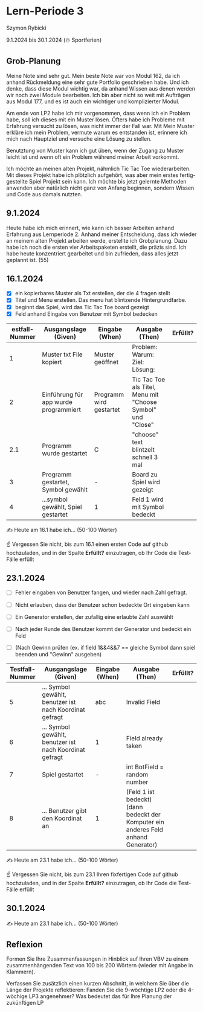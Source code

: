 # Lern-Periode 3

Szymon Rybicki

9.1.2024 bis 30.1.2024 (☃️ Sportferien)

## Grob-Planung

Meine Note sind sehr gut. Mein beste Note war von Modul 162, da ich anhand Rückmeldung eine sehr gute Portfolio geschrieben habe. Und ich denke, dass diese Modul wichtig war, da anhand Wissen aus denen werden wir noch zwei Module bearbeiten. Ich bin aber nicht so weit mit Aufträgen aus Modul 177, und es ist auch ein wichtiger und komplizierter Modul.

Am ende von LP2 habe ich mir vorgenommen, dass wenn ich ein Problem habe, soll ich  dieses mit ein Muster lösen. Öfters habe ich Probleme mit Erfahrung versucht zu lösen,  was nicht immer der Fall war. Mit Mein Muster erkläre ich mein Problem, vermute warum es entstanden ist, erinnere ich mich nach Hauptziel und versuche eine Lösung zu stellen. 

Benutztung von Muster kann ich gut üben, wenn der Zugang zu Muster leicht ist und  wenn oft ein Problem während meiner Arbeit vorkommt.

Ich möchte an meinen alten Projekt, nähmlich Tic Tac Toe wiederarbeiten. Mit dieses Projekt habe ich plötzlich aufgehört, was aber mein erstes fertig-gestellte Spiel Projekt sein kann. Ich möchte bis jetzt gelernte Methoden anwenden aber natürlich nicht ganz von Anfang beginnen, sondern Wissen und Code aus damals nutzten.

## 9.1.2024

Heute habe ich mich erinnert, wie kann ich besser Arbeiten anhand Erfahrung aus Lernperiode 2. Anhand meiner Entscheidung, dass ich wieder an meinem alten Projekt arbeiten werde, erstellte ich Grobplanung. Dazu habe ich noch die ersten vier Arbeitspaketen erstellt, die präzis sind. Ich habe heute konzentriert gearbeitet und bin zufrieden, dass alles jetzt geplannt ist. (55)

## 16.1.2024

- [x] ein kopierbares Muster als Txt erstellen, der die 4 fragen stellt
- [x] Titel und Menu erstellen. Das menu hat blintzende Hintergrundfarbe.
- [x] beginnt das Spiel, wird das Tic Tac Toe board gezeigt
- [x] Feld anhand Eingabe von Benutzer mit Symbol bedecken

| estfall-Nummer | Ausgangslage (Given)                  | Eingabe (When)          | Ausgabe (Then)                                              | Erfüllt? |
| -------------- | ------------------------------------- | ----------------------- | ----------------------------------------------------------- | -------- |
| 1              | Muster txt File kopiert               | Muster geöffnet         | Problem: Warum: Ziel: Lösung:                               |          |
| 2              | Einführung für app wurde programmiert | Programm wird gestartet | Tic Tac Toe als Titel, Menu mit "Choose Symbol" und "Close" |          |
| 2.1            | Programm wurde gestartet              | C                       | "choose" text blintzelt schnell 3 mal                       |          |
| 3              | Programm gestartet, Symbol gewählt    | -                       | Board zu Spiel wird gezeigt                                 |          |
| 4              | ...symbol gewählt, Spiel gestartet    | 1                       | Feld 1 wird mit Symbol bedeckt                              |          |

✍️ Heute am 16.1 habe ich... (50-100 Wörter)

☝️ Vergessen Sie nicht, bis zum 16.1 einen ersten Code auf github hochzuladen, und in der Spalte **Erfüllt?** einzutragen, ob Ihr Code die Test-Fälle erfüllt

## 23.1.2024

- [ ] Fehler eingaben von Benutzer fangen, und wieder nach Zahl gefragt.

- [ ] Nicht erlauben, dass der Benutzer schon bedeckte Ort eingeben kann

- [ ] Ein Generator erstellen, der zufallig eine erlaubte Zahl auswählt

- [ ] Nach jeder Runde des Benutzer kommt der Generator und bedeckt ein Feld

- [ ] (Nach Gewinn prüfen (ex. if field 1&&4&&7 ==  gleiche Symbol dann spiel beenden und "Gewinn" ausgeben)

| Testfall-Nummer | Ausgangslage (Given)                                    | Eingabe (When) | Ausgabe (Then)                                                                     | Erfüllt? |
| --------------- | ------------------------------------------------------- | -------------- | ---------------------------------------------------------------------------------- | -------- |
| 5               | ... Symbol gewählt, benutzer ist nach Koordinat gefragt | abc            | Invalid Field                                                                      |          |
| 6               | ... Symbol gewählt, benutzer ist nach Koordinat gefragt | 1              | Field already taken                                                                |          |
| 7               | Spiel gestartet                                         | -              | int BotField = random number                                                       |          |
| 8               | ... Benutzer gibt den Koordinat an                      | 1              | (Feld 1 ist bedeckt) (dann bedeckt der Komputer ein anderes Feld anhand Generator) |          |

✍️ Heute am 23.1 habe ich... (50-100 Wörter)

☝️ Vergessen Sie nicht, bis zum 23.1 Ihren fixfertigen Code auf github hochzuladen, und in der Spalte **Erfüllt?** einzutragen, ob Ihr Code die Test-Fälle erfüllt

## 30.1.2024

✍️ Heute am 23.1 habe ich... (50-100 Wörter)

## Reflexion

Formen Sie Ihre Zusammenfassungen in Hinblick auf Ihren VBV zu einem zusammenhängenden Text von 100 bis 200 Wörtern (wieder mit Angabe in Klammern).

Verfassen Sie zusätzlich einen kurzen Abschnitt, in welchem Sie über die Länge der Projekte reflektieren: Fanden Sie die 9-wöchtige LP2 oder die 4-wöchige LP3 angenehmer? Was bedeutet das für Ihre Planung der zukünftigen LP
